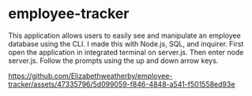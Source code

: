 # employee-tracker
This application allows users to easily see and manipulate an employee database using the CLI. I made this with Node.js, SQL, and inquirer.
First open the application in integrated terminal on server.js. Then enter node server.js. Follow the prompts using the up and down arrow keys.

https://github.com/Elizabethweatherby/employee-tracker/assets/47335796/5d099059-f846-4848-a541-f501558ed93e

